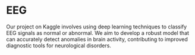 # EEG
Our project on Kaggle involves using deep learning techniques to classify EEG signals as normal or abnormal. We aim to develop a robust model that can accurately detect anomalies in brain activity, contributing to improved diagnostic tools for neurological disorders.
